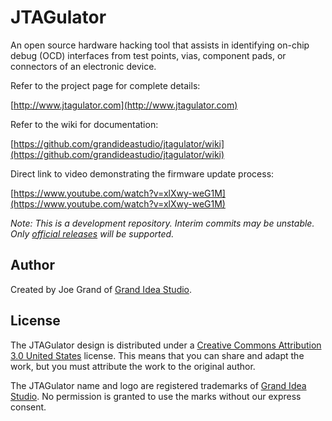 JTAGulator
==========

An open source hardware hacking tool that assists in identifying on-chip debug (OCD) interfaces from test points, vias, component pads, or connectors of an electronic device.

Refer to the project page for complete details:

[http://www.jtagulator.com](http://www.jtagulator.com)

Refer to the wiki for documentation:

[https://github.com/grandideastudio/jtagulator/wiki](https://github.com/grandideastudio/jtagulator/wiki)

Direct link to video demonstrating the firmware update process:

[https://www.youtube.com/watch?v=xlXwy-weG1M](https://www.youtube.com/watch?v=xlXwy-weG1M)

*Note: This is a development repository. Interim commits may be unstable. Only [official releases](https://github.com/grandideastudio/jtagulator/releases) will be supported.*


Author
-------
Created by Joe Grand of [Grand Idea Studio](http://www.grandideastudio.com). 


License
-------
The JTAGulator design is distributed under a [Creative Commons Attribution 3.0 United States](http://creativecommons.org/licenses/by/3.0/us/) license. This means that you can share and adapt the work, but you must attribute the work to the original author. 

The JTAGulator name and logo are registered trademarks of [Grand Idea Studio]((http://www.grandideastudio.com)). No permission is granted to use the marks without our express consent. 
